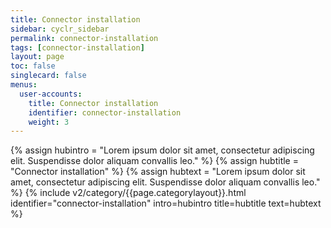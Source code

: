 ```yaml
---
title: Connector installation
sidebar: cyclr_sidebar
permalink: connector-installation
tags: [connector-installation]
layout: page
toc: false
singlecard: false
menus:
  user-accounts:
    title: Connector installation
    identifier: connector-installation
    weight: 3
---
```

{% assign hubintro = "Lorem ipsum dolor sit amet, consectetur adipiscing elit. Suspendisse dolor aliquam convallis leo." %}
{% assign hubtitle = "Connector installation" %}
{% assign hubtext = "Lorem ipsum dolor sit amet, consectetur adipiscing elit. Suspendisse dolor aliquam convallis leo." %}
{% include v2/category/{{page.categorylayout}}.html identifier="connector-installation" intro=hubintro title=hubtitle text=hubtext %}
